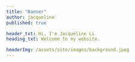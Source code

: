```yaml
---
title: "Banner"
author: jacqueline
published: true

header_txt: Hi, I'm Jacqueline Li
heading_txt: Welcome to my website.

headerImg: /assets/site/images/background.jpeg
---
```

